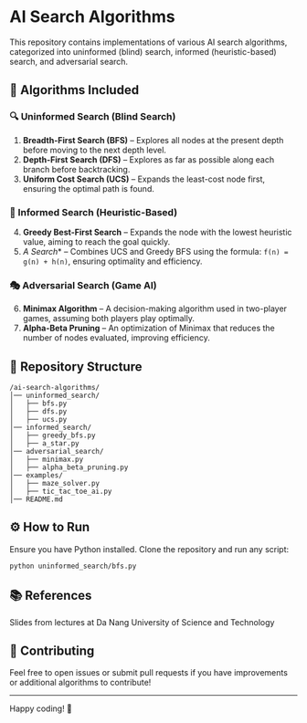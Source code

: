 # AI Search Algorithms

This repository contains implementations of various AI search algorithms, categorized into uninformed (blind) search, informed (heuristic-based) search, and adversarial search.

## 📌 Algorithms Included

### 🔍 Uninformed Search (Blind Search)
1. **Breadth-First Search (BFS)** – Explores all nodes at the present depth before moving to the next depth level.
2. **Depth-First Search (DFS)** – Explores as far as possible along each branch before backtracking.
3. **Uniform Cost Search (UCS)** – Expands the least-cost node first, ensuring the optimal path is found.

### 🤖 Informed Search (Heuristic-Based)
4. **Greedy Best-First Search** – Expands the node with the lowest heuristic value, aiming to reach the goal quickly.
5. **A* Search** – Combines UCS and Greedy BFS using the formula: `f(n) = g(n) + h(n)`, ensuring optimality and efficiency.

### 🎭 Adversarial Search (Game AI)
6. **Minimax Algorithm** – A decision-making algorithm used in two-player games, assuming both players play optimally.
7. **Alpha-Beta Pruning** – An optimization of Minimax that reduces the number of nodes evaluated, improving efficiency.

## 📂 Repository Structure
```
/ai-search-algorithms/
│── uninformed_search/
│   ├── bfs.py
│   ├── dfs.py
│   ├── ucs.py
│── informed_search/
│   ├── greedy_bfs.py
│   ├── a_star.py
│── adversarial_search/
│   ├── minimax.py
│   ├── alpha_beta_pruning.py
│── examples/
│   ├── maze_solver.py
│   ├── tic_tac_toe_ai.py
│── README.md
```

## ⚙️ How to Run
Ensure you have Python installed. Clone the repository and run any script:
```bash
python uninformed_search/bfs.py
```

## 📚 References
Slides from lectures at Da Nang University of Science and Technology

## 🤝 Contributing
Feel free to open issues or submit pull requests if you have improvements or additional algorithms to contribute!

---

Happy coding! 🚀

